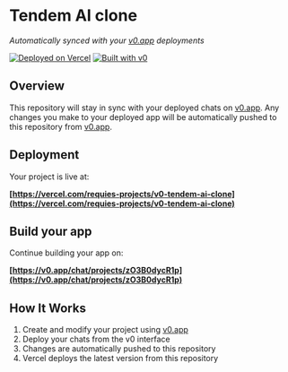 # Tendem AI clone

*Automatically synced with your [v0.app](https://v0.app) deployments*

[![Deployed on Vercel](https://img.shields.io/badge/Deployed%20on-Vercel-black?style=for-the-badge&logo=vercel)](https://vercel.com/requies-projects/v0-tendem-ai-clone)
[![Built with v0](https://img.shields.io/badge/Built%20with-v0.app-black?style=for-the-badge)](https://v0.app/chat/projects/zO3B0dycR1p)

## Overview

This repository will stay in sync with your deployed chats on [v0.app](https://v0.app).
Any changes you make to your deployed app will be automatically pushed to this repository from [v0.app](https://v0.app).

## Deployment

Your project is live at:

**[https://vercel.com/requies-projects/v0-tendem-ai-clone](https://vercel.com/requies-projects/v0-tendem-ai-clone)**

## Build your app

Continue building your app on:

**[https://v0.app/chat/projects/zO3B0dycR1p](https://v0.app/chat/projects/zO3B0dycR1p)**

## How It Works

1. Create and modify your project using [v0.app](https://v0.app)
2. Deploy your chats from the v0 interface
3. Changes are automatically pushed to this repository
4. Vercel deploys the latest version from this repository